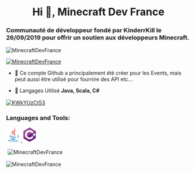 <h1 align="center">Hi 👋, Minecraft Dev France</h1>
<h3 align="left">Communauté de développeur fondé par KinderrKill le 26/09/2019 pour offrir un soutien aux développeurs Minecraft.</h3>

<p align="left"> <img src="https://komarev.com/ghpvc/?username=MinecraftDevFrance&label=Profile%20views&color=0e75b6&style=flat" alt="MinecraftDevFrance" /> </p>

<p align="left"> <a href="https://github.com/ryo-ma/github-profile-trophy"><img src="https://github-profile-trophy.vercel.app/?username=MinecraftDevFrance" alt="MinecraftDevFrance" /></a> </p>

- 🌟 Ce compte Github a principalement été créer pour les Events, mais peut aussi être utilisé pour fournire des API etc...

- 💬 Langages Utilisé **Java, Scala, C#**


<p align="left">
<a href="https://discord.gg/ym2KzMe" target="blank"><img align="center" src="https://raw.githubusercontent.com/rahuldkjain/github-profile-readme-generator/master/src/images/icons/Social/discord.svg" alt="KWkYUzCt53" height="40" width="40" /></a>
</p>


<h3 align="left">Languages and Tools:</h3>
<p align="left"><a href="https://www.java.com" target="_blank"> <img src="https://raw.githubusercontent.com/devicons/devicon/master/icons/java/java-original.svg" alt="java" width="40" height="40"/> </a>
<a href="https://www.w3schools.com/cs/" target="_blank"> <img src="https://raw.githubusercontent.com/devicons/devicon/master/icons/csharp/csharp-original.svg" alt="csharp" width="40" height="40"/> </a>

<p>&nbsp;<img align="center" src="https://github-readme-stats.vercel.app/api?username=MinecraftDevFrance&show_icons=true&cache_seconds=0&locale=en&count_private=true" alt="MinecraftDevFrance" /></p

<p><img align="center" src="https://github-readme-streak-stats.herokuapp.com/?user=MinecraftDevFrance&" alt="MinecraftDevFrance" /></p>

